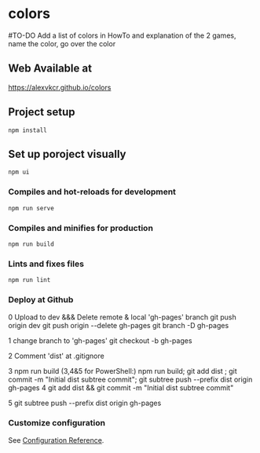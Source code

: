 # colors

#TO-DO
Add a list of colors in HowTo and explanation of the 2 games, name the color, go over the color

## Web Available at

https://alexvkcr.github.io/colors

## Project setup

```
npm install
```

## Set up poroject visually

```
npm ui
```

### Compiles and hot-reloads for development

```
npm run serve
```

### Compiles and minifies for production

```
npm run build
```

### Lints and fixes files

```
npm run lint
```

### Deploy at Github

0 Upload to dev &&& Delete remote & local 'gh-pages' branch
git push origin dev
git push origin --delete gh-pages
git branch -D gh-pages

1 change branch to 'gh-pages'
git checkout -b gh-pages

2 Comment 'dist' at .gitignore

3 npm run build
(3,4&5 for PowerShell:) npm run build; git add dist ; git commit -m "Initial dist subtree commit"; git subtree push --prefix dist origin gh-pages
4 git add dist && git commit -m "Initial dist subtree commit"

5 git subtree push --prefix dist origin gh-pages

### Customize configuration

See [Configuration Reference](https://cli.vuejs.org/config/).
